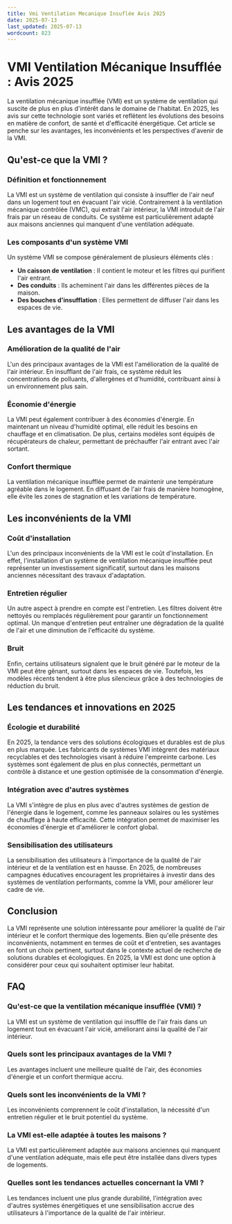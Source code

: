 ```yaml
---
title: Vmi Ventilation Mecanique Insuflée Avis 2025
date: 2025-07-13
last_updated: 2025-07-13
wordcount: 823
---
```


# VMI Ventilation Mécanique Insufflée : Avis 2025

La ventilation mécanique insufflée (VMI) est un système de ventilation qui suscite de plus en plus d'intérêt dans le domaine de l'habitat. En 2025, les avis sur cette technologie sont variés et reflètent les évolutions des besoins en matière de confort, de santé et d'efficacité énergétique. Cet article se penche sur les avantages, les inconvénients et les perspectives d'avenir de la VMI.

## Qu'est-ce que la VMI ?

### Définition et fonctionnement

La VMI est un système de ventilation qui consiste à insuffler de l'air neuf dans un logement tout en évacuant l'air vicié. Contrairement à la ventilation mécanique contrôlée (VMC), qui extrait l'air intérieur, la VMI introduit de l'air frais par un réseau de conduits. Ce système est particulièrement adapté aux maisons anciennes qui manquent d'une ventilation adéquate.

### Les composants d'un système VMI

Un système VMI se compose généralement de plusieurs éléments clés :

- **Un caisson de ventilation** : Il contient le moteur et les filtres qui purifient l'air entrant.
- **Des conduits** : Ils acheminent l'air dans les différentes pièces de la maison.
- **Des bouches d'insufflation** : Elles permettent de diffuser l'air dans les espaces de vie.

## Les avantages de la VMI

### Amélioration de la qualité de l'air

L'un des principaux avantages de la VMI est l'amélioration de la qualité de l'air intérieur. En insufflant de l'air frais, ce système réduit les concentrations de polluants, d'allergènes et d'humidité, contribuant ainsi à un environnement plus sain.

### Économie d'énergie

La VMI peut également contribuer à des économies d'énergie. En maintenant un niveau d'humidité optimal, elle réduit les besoins en chauffage et en climatisation. De plus, certains modèles sont équipés de récupérateurs de chaleur, permettant de préchauffer l'air entrant avec l'air sortant.

### Confort thermique

La ventilation mécanique insufflée permet de maintenir une température agréable dans le logement. En diffusant de l'air frais de manière homogène, elle évite les zones de stagnation et les variations de température.

## Les inconvénients de la VMI

### Coût d'installation

L'un des principaux inconvénients de la VMI est le coût d'installation. En effet, l'installation d'un système de ventilation mécanique insufflée peut représenter un investissement significatif, surtout dans les maisons anciennes nécessitant des travaux d'adaptation.

### Entretien régulier

Un autre aspect à prendre en compte est l'entretien. Les filtres doivent être nettoyés ou remplacés régulièrement pour garantir un fonctionnement optimal. Un manque d'entretien peut entraîner une dégradation de la qualité de l'air et une diminution de l'efficacité du système.

### Bruit

Enfin, certains utilisateurs signalent que le bruit généré par le moteur de la VMI peut être gênant, surtout dans les espaces de vie. Toutefois, les modèles récents tendent à être plus silencieux grâce à des technologies de réduction du bruit.

## Les tendances et innovations en 2025

### Écologie et durabilité

En 2025, la tendance vers des solutions écologiques et durables est de plus en plus marquée. Les fabricants de systèmes VMI intègrent des matériaux recyclables et des technologies visant à réduire l'empreinte carbone. Les systèmes sont également de plus en plus connectés, permettant un contrôle à distance et une gestion optimisée de la consommation d'énergie.

### Intégration avec d'autres systèmes

La VMI s'intègre de plus en plus avec d'autres systèmes de gestion de l'énergie dans le logement, comme les panneaux solaires ou les systèmes de chauffage à haute efficacité. Cette intégration permet de maximiser les économies d'énergie et d'améliorer le confort global.

### Sensibilisation des utilisateurs

La sensibilisation des utilisateurs à l'importance de la qualité de l'air intérieur et de la ventilation est en hausse. En 2025, de nombreuses campagnes éducatives encouragent les propriétaires à investir dans des systèmes de ventilation performants, comme la VMI, pour améliorer leur cadre de vie.

## Conclusion

La VMI représente une solution intéressante pour améliorer la qualité de l'air intérieur et le confort thermique des logements. Bien qu'elle présente des inconvénients, notamment en termes de coût et d'entretien, ses avantages en font un choix pertinent, surtout dans le contexte actuel de recherche de solutions durables et écologiques. En 2025, la VMI est donc une option à considérer pour ceux qui souhaitent optimiser leur habitat.

## FAQ

### Qu'est-ce que la ventilation mécanique insufflée (VMI) ?

La VMI est un système de ventilation qui insufflle de l'air frais dans un logement tout en évacuant l'air vicié, améliorant ainsi la qualité de l'air intérieur.

### Quels sont les principaux avantages de la VMI ?

Les avantages incluent une meilleure qualité de l'air, des économies d'énergie et un confort thermique accru.

### Quels sont les inconvénients de la VMI ?

Les inconvénients comprennent le coût d'installation, la nécessité d'un entretien régulier et le bruit potentiel du système.

### La VMI est-elle adaptée à toutes les maisons ?

La VMI est particulièrement adaptée aux maisons anciennes qui manquent d'une ventilation adéquate, mais elle peut être installée dans divers types de logements.

### Quelles sont les tendances actuelles concernant la VMI ?

Les tendances incluent une plus grande durabilité, l'intégration avec d'autres systèmes énergétiques et une sensibilisation accrue des utilisateurs à l'importance de la qualité de l'air intérieur.